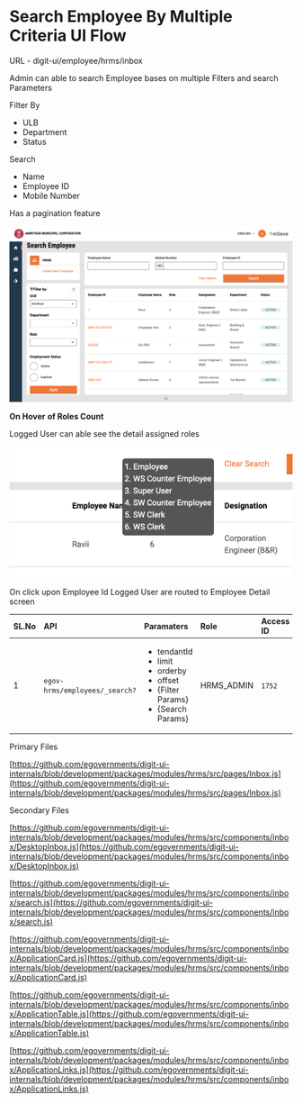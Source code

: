 # Search Employee By Multiple Criteria UI Flow

URL - digit-ui/employee/hrms/inbox

Admin can able to search Employee bases on multiple Filters and search Parameters

Filter By

* ULB
* Department
* Status

Search

* Name
* Employee ID
* Mobile Number

Has a pagination feature

![](../../../.gitbook/assets/image%20%28165%29.png)

**On Hover** **of Roles Count**

 Logged User can able see the detail assigned roles

![](../../../.gitbook/assets/image%20%28141%29.png)

On click upon Employee Id Logged User are routed to Employee Detail screen

<table>
  <thead>
    <tr>
      <th style="text-align:left"><b>SL.No</b>
      </th>
      <th style="text-align:left"><b>API</b>
      </th>
      <th style="text-align:left"><b>Paramaters</b>
      </th>
      <th style="text-align:left"><b>Role</b>
      </th>
      <th style="text-align:left"><b>Access ID</b>
      </th>
    </tr>
  </thead>
  <tbody>
    <tr>
      <td style="text-align:left">1</td>
      <td style="text-align:left"><code>egov-hrms/employees/_search?</code>
      </td>
      <td style="text-align:left">
        <ul>
          <li>tendantId</li>
          <li>limit</li>
          <li>orderby</li>
          <li>offset</li>
          <li>{Filter Params}</li>
          <li>{Search Params}</li>
        </ul>
      </td>
      <td style="text-align:left">HRMS_ADMIN</td>
      <td style="text-align:left"><code>1752</code>
      </td>
    </tr>
  </tbody>
</table>

Primary Files

[https://github.com/egovernments/digit-ui-internals/blob/development/packages/modules/hrms/src/pages/Inbox.js](https://github.com/egovernments/digit-ui-internals/blob/development/packages/modules/hrms/src/pages/Inbox.js)

Secondary Files

[https://github.com/egovernments/digit-ui-internals/blob/development/packages/modules/hrms/src/components/inbox/DesktopInbox.js](https://github.com/egovernments/digit-ui-internals/blob/development/packages/modules/hrms/src/components/inbox/DesktopInbox.js)

[https://github.com/egovernments/digit-ui-internals/blob/development/packages/modules/hrms/src/components/inbox/search.js](https://github.com/egovernments/digit-ui-internals/blob/development/packages/modules/hrms/src/components/inbox/search.js)

[https://github.com/egovernments/digit-ui-internals/blob/development/packages/modules/hrms/src/components/inbox/ApplicationCard.js](https://github.com/egovernments/digit-ui-internals/blob/development/packages/modules/hrms/src/components/inbox/ApplicationCard.js)

[https://github.com/egovernments/digit-ui-internals/blob/development/packages/modules/hrms/src/components/inbox/ApplicationTable.js](https://github.com/egovernments/digit-ui-internals/blob/development/packages/modules/hrms/src/components/inbox/ApplicationTable.js)

[https://github.com/egovernments/digit-ui-internals/blob/development/packages/modules/hrms/src/components/inbox/ApplicationLinks.js](https://github.com/egovernments/digit-ui-internals/blob/development/packages/modules/hrms/src/components/inbox/ApplicationLinks.js)







